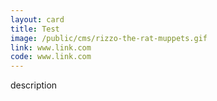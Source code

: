 ```yaml
---
layout: card
title: Test
image: /public/cms/rizzo-the-rat-muppets.gif
link: www.link.com
code: www.link.com
---
```

description